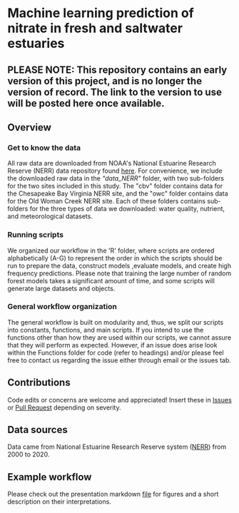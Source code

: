 # Machine learning prediction of nitrate in fresh and saltwater estuaries

## PLEASE NOTE: This repository contains an early version of this project, and is no longer the version of record. The link to the version to use will be posted here once available.

## Overview

### Get to know the data

All raw data are downloaded from NOAA's National Estuarine Research Reserve (NERR) data repository found [here](https://cdmo.baruch.sc.edu/). For convenience, we include the downloaded raw data in the _"data_NERR"_ folder, with two sub-folders for the two sites included in this study. The "cbv" folder contains data for the Chesapeake Bay Virginia NERR site, and the "owc" folder contains data for the Old Woman Creek NERR site. Each of these folders contains sub-folders for the three types of data we downloaded: water quality, nutrient, and meteorological datasets.

### Running scripts

We organized our workflow in the 'R' folder, where scripts are ordered alphabetically (A-G) to represent the order in which the scripts should be run to prepare the data, construct models ,evaluate models, and create high frequency predictions. Please note that training the large number of random forest models takes a significant amount of time, and some scripts will generate large datasets and objects.

### General workflow organization

The general workflow is built on modularity and, thus, we split our scripts into constants, functions, and main scripts. If you intend to use the functions other than how they are used within our scripts, we cannot assure that they will perform as expected. However, if an issue does arise look within the Functions folder for code (refer to headings) and/or please feel free to contact us regarding the issue either through email or the issues tab.

## Contributions

Code edits or concerns are welcome and appreciated! Insert these in [Issues](https://github.com/COMPASS-DOE/bgc_synthesis/issues) or [Pull Request](https://github.com/COMPASS-DOE/bgc_synthesis/projects) depending on severity.

## Data sources

Data came from National Estuarine Research Reserve system ([NERR](https://cdmo.baruch.sc.edu/)) from 2000 to 2020.

## Example workflow

Please check out the presentation markdown [file](https://github.com/COMPASS-DOE/bgc_synthesis/blob/main/presentation.Rmd) for figures and a short description on their interpretations. 
